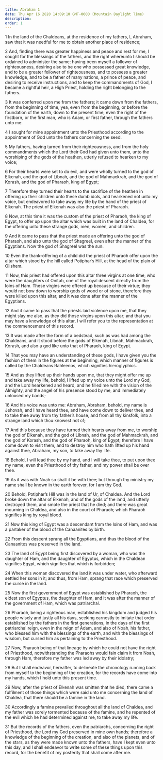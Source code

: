 ```yaml
---
title: Abraham 1
date: Thu Apr 16 2020 14:09:10 GMT-0600 (Mountain Daylight Time)
description: 
order: 1
---
```


<p>
  1 In the land of the Chaldeans, at the residence of my fathers, I, Abraham,
  saw that it was needful for me to obtain another place of residence;
</p>
<p>
  2 And, finding there was greater happiness and peace and rest for me, I sought
  for the blessings of the fathers, and the right whereunto I should be ordained
  to administer the same; having been myself a follower of righteousness,
  desiring also to be one who possessed great knowledge, and to be a greater
  follower of righteousness, and to possess a greater knowledge, and to be a
  father of many nations, a prince of peace, and desiring to receive
  instructions, and to keep the commandments of God, I became a rightful heir, a
  High Priest, holding the right belonging to the fathers.
</p>
<p>
  3 It was conferred upon me from the fathers; it came down from the fathers,
  from the beginning of time, yea, even from the beginning, or before the
  foundation of the earth, down to the present time, even the right of the
  firstborn, or the first man, who is Adam, or first father, through the fathers
  unto me.
</p>
<p>
  4 I sought for mine appointment unto the Priesthood according to the
  appointment of God unto the fathers concerning the seed.
</p>
<p>
  5 My fathers, having turned from their righteousness, and from the holy
  commandments which the Lord their God had given unto them, unto the worshiping
  of the gods of the heathen, utterly refused to hearken to my voice;
</p>
<p>
  6 For their hearts were set to do evil, and were wholly turned to the god of
  Elkenah, and the god of Libnah, and the god of Mahmackrah, and the god of
  Korash, and the god of Pharaoh, king of Egypt;
</p>
<p>
  7 Therefore they turned their hearts to the sacrifice of the heathen in
  offering up their children unto these dumb idols, and hearkened not unto my
  voice, but endeavored to take away my life by the hand of the priest of
  Elkenah. The priest of Elkenah was also the priest of Pharaoh.
</p>
<p>
  8 Now, at this time it was the custom of the priest of Pharaoh, the king of
  Egypt, to offer up upon the altar which was built in the land of Chaldea, for
  the offering unto these strange gods, men, women, and children.
</p>
<p>
  9 And it came to pass that the priest made an offering unto the god of
  Pharaoh, and also unto the god of Shagreel, even after the manner of the
  Egyptians. Now the god of Shagreel was the sun.
</p>
<p>
  10 Even the thank-offering of a child did the priest of Pharaoh offer upon the
  altar which stood by the hill called Potiphar&#x2019;s Hill, at the head of
  the plain of Olishem.
</p>
<p>
  11 Now, this priest had offered upon this altar three virgins at one time, who
  were the daughters of Onitah, one of the royal descent directly from the loins
  of Ham. These virgins were offered up because of their virtue; they would not
  bow down to worship gods of wood or of stone, therefore they were killed upon
  this altar, and it was done after the manner of the Egyptians.
</p>
<p>
  12 And it came to pass that the priests laid violence upon me, that they might
  slay me also, as they did those virgins upon this altar; and that you may have
  a knowledge of this altar, I will refer you to the representation at the
  commencement of this record.
</p>
<p>
  13 It was made after the form of a bedstead, such as was had among the
  Chaldeans, and it stood before the gods of Elkenah, Libnah, Mahmackrah,
  Korash, and also a god like unto that of Pharaoh, king of Egypt.
</p>
<p>
  14 That you may have an understanding of these gods, I have given you the
  fashion of them in the figures at the beginning, which manner of figures is
  called by the Chaldeans Rahleenos, which signifies hieroglyphics.
</p>
<p>
  15 And as they lifted up their hands upon me, that they might offer me up and
  take away my life, behold, I lifted up my voice unto the Lord my God, and the
  Lord hearkened and heard, and he filled me with the vision of the Almighty,
  and the angel of his presence stood by me, and immediately unloosed my bands;
</p>
<p>
  16 And his voice was unto me: Abraham, Abraham, behold, my name is Jehovah,
  and I have heard thee, and have come down to deliver thee, and to take thee
  away from thy father&#x2019;s house, and from all thy kinsfolk, into a strange
  land which thou knowest not of;
</p>
<p>
  17 And this because they have turned their hearts away from me, to worship the
  god of Elkenah, and the god of Libnah, and the god of Mahmackrah, and the god
  of Korash, and the god of Pharaoh, king of Egypt; therefore I have come down
  to visit them, and to destroy him who hath lifted up his hand against thee,
  Abraham, my son, to take away thy life.
</p>
<p>
  18 Behold, I will lead thee by my hand, and I will take thee, to put upon thee
  my name, even the Priesthood of thy father, and my power shall be over thee.
</p>
<p>
  19 As it was with Noah so shall it be with thee; but through thy ministry my
  name shall be known in the earth forever, for I am thy God.
</p>
<span></span>
<p>
  20 Behold, Potiphar&#x2019;s Hill was in the land of Ur, of Chaldea. And the
  Lord broke down the altar of Elkenah, and of the gods of the land, and utterly
  destroyed them, and smote the priest that he died; and there was great
  mourning in Chaldea, and also in the court of Pharaoh; which Pharaoh signifies
  king by royal blood.
</p>
<p>
  21 Now this king of Egypt was a descendant from the loins of Ham, and was a
  partaker of the blood of the Canaanites by birth.
</p>
<p>
  22 From this descent sprang all the Egyptians, and thus the blood of the
  Canaanites was preserved in the land.
</p>
<p>
  23 The land of Egypt being first discovered by a woman, who was the daughter
  of Ham, and the daughter of Egyptus, which in the Chaldean signifies Egypt,
  which signifies that which is forbidden;
</p>
<p>
  24 When this woman discovered the land it was under water, who afterward
  settled her sons in it; and thus, from Ham, sprang that race which preserved
  the curse in the land.
</p>
<p>
  25 Now the first government of Egypt was established by Pharaoh, the eldest
  son of Egyptus, the daughter of Ham, and it was after the manner of the
  government of Ham, which was patriarchal.
</p>
<p>
  26 Pharaoh, being a righteous man, established his kingdom and judged his
  people wisely and justly all his days, seeking earnestly to imitate that order
  established by the fathers in the first generations, in the days of the first
  patriarchal reign, even in the reign of Adam, and also of Noah, his father,
  who blessed him with the blessings of the earth, and with the blessings of
  wisdom, but cursed him as pertaining to the Priesthood.
</p>
<p>
  27 Now, Pharaoh being of that lineage by which he could not have the right of
  Priesthood, notwithstanding the Pharaohs would fain claim it from Noah,
  through Ham, therefore my father was led away by their idolatry;
</p>
<p>
  28 But I shall endeavor, hereafter, to delineate the chronology running back
  from myself to the beginning of the creation, for the records have come into
  my hands, which I hold unto this present time.
</p>
<p>
  29 Now, after the priest of Elkenah was smitten that he died, there came a
  fulfilment of those things which were said unto me concerning the land of
  Chaldea, that there should be a famine in the land.
</p>
<p>
  30 Accordingly a famine prevailed throughout all the land of Chaldea, and my
  father was sorely tormented because of the famine, and he repented of the evil
  which he had determined against me, to take away my life.
</p>
<p>
  31 But the records of the fathers, even the patriarchs, concerning the right
  of Priesthood, the Lord my God preserved in mine own hands; therefore a
  knowledge of the beginning of the creation, and also of the planets, and of
  the stars, as they were made known unto the fathers, have I kept even unto
  this day, and I shall endeavor to write some of these things upon this record,
  for the benefit of my posterity that shall come after me.
</p>
